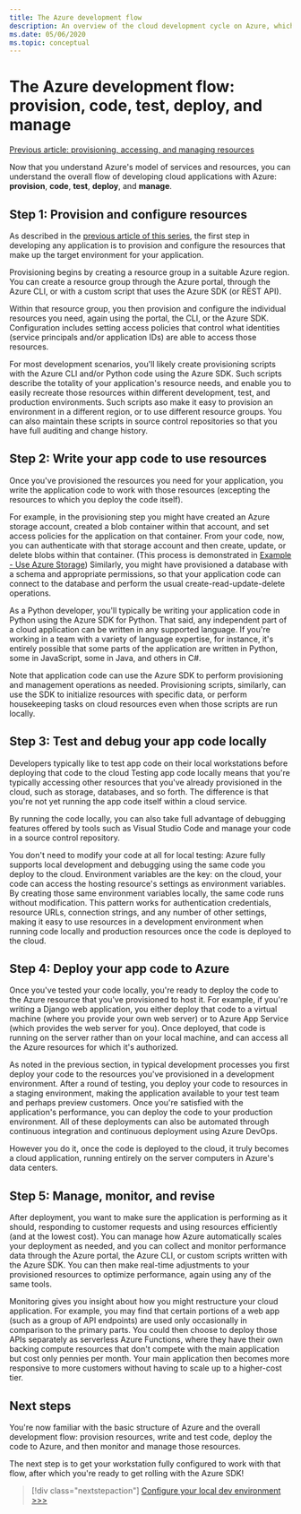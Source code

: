 ```yaml
---
title: The Azure development flow
description: An overview of the cloud development cycle on Azure, which involves provisioning, coding, testing, deployment, and management.
ms.date: 05/06/2020
ms.topic: conceptual
---
```


# The Azure development flow: provision, code, test, deploy, and manage

[Previous article: provisioning, accessing, and managing resources](cloud-development-provisioning.md)

Now that you understand Azure's model of services and resources, you can understand the overall flow of developing cloud applications with Azure: **provision**, **code**, **test**, **deploy**, and **manage**.

## Step 1: Provision and configure resources

As described in the [previous article of this series](cloud-development-provisioning.md), the first step in developing any application is to provision and configure the resources that make up the target environment for your application.

Provisioning begins by creating a resource group in a suitable Azure region. You can create a resource group through the Azure portal, through the Azure CLI, or with a custom script that uses the Azure SDK (or REST API).

Within that resource group, you then provision and configure the individual resources you need, again using the portal, the CLI, or the Azure SDK. Configuration includes setting access policies that control what identities (service principals and/or application IDs) are able to access those resources.

For most development scenarios, you'll likely create provisioning scripts with the Azure CLI and/or Python code using the Azure SDK. Such scripts describe the totality of your application's resource needs, and enable you to easily recreate those resources within different development, test, and production environments. Such scripts aso make it easy to provision an environment in a different region, or to use different resource groups. You can also maintain these scripts in source control repositories so that you have full auditing and change history.

## Step 2: Write your app code to use resources

Once you've provisioned the resources you need for your application, you write the application code to work with those resources (excepting the resources to which you deploy the code itself).

For example, in the provisioning step you might have created an Azure storage account, created a blob container within that account, and set access policies for the application on that container. From your code, now, you can authenticate with that storage account and then create, update, or delete blobs within that container. (This process is demonstrated in [Example - Use Azure Storage](azure-sdk-example-storage.md)) Similarly, you might have provisioned a database with a schema and appropriate permissions, so that your application code can connect to the database and perform the usual create-read-update-delete operations.

As a Python developer, you'll typically be writing your application code in Python using the Azure SDK for Python. That said, any independent part of a cloud application can be written in any supported language. If you're working in a team with a variety of language expertise, for instance, it's entirely possible that some parts of the application are written in Python, some in JavaScript, some in Java, and others in C#.

Note that application code can use the Azure SDK to perform provisioning and management operations as needed. Provisioning scripts, similarly, can use the SDK to initialize resources with specific data, or perform housekeeping tasks on cloud resources even when those scripts are run locally.

## Step 3: Test and debug your app code locally

Developers typically like to test app code on their local workstations before deploying that code to the cloud Testing app code locally means that you're typically accessing other resources that you've already provisioned in the cloud, such as storage, databases, and so forth. The difference is that you're not yet running the app code itself within a cloud service.

By running the code locally, you can also take full advantage of debugging features offered by tools such as Visual Studio Code and manage your code in a source control repository.

You don't need to modify your code at all for local testing: Azure fully supports local development and debugging using the same code you deploy to the cloud. Environment variables are the key: on the cloud, your code can access the hosting resource's settings as environment variables. By creating those same environment variables locally, the same code runs without modification. This pattern works for authentication credentials, resource URLs, connection strings, and any number of other settings, making it easy to use resources in a development environment when running code locally and production resources once the code is deployed to the cloud.

## Step 4: Deploy your app code to Azure

Once you've tested your code locally, you're ready to deploy the code to the Azure resource that you've provisioned to host it. For example, if you're writing a Django web application, you either deploy that code to a virtual machine (where you provide your own web server) or to Azure App Service (which provides the web server for you). Once deployed, that code is running on the server rather than on your local machine, and can access all the Azure resources for which it's authorized.

As noted in the previous section, in typical development processes you first deploy your code to the resources you've provisioned in a development environment. After a round of testing, you deploy your code to resources in a staging environment, making the application available to your test team and perhaps preview customers. Once you're satisfied with the application's performance, you can deploy the code to your production environment. All of these deployments can also be automated through continuous integration and continuous deployment using Azure DevOps.

However you do it, once the code is deployed to the cloud, it truly becomes a cloud application, running entirely on the server computers in Azure's data centers.

## Step 5: Manage, monitor, and revise

After deployment, you want to make sure the application is performing as it should, responding to customer requests and using resources efficiently (and at the lowest cost). You can manage how Azure automatically scales your deployment as needed, and you can collect and monitor performance data through the Azure portal, the Azure CLI, or custom scripts written with the Azure SDK. You can then make real-time adjustments to your provisioned resources to optimize performance, again using any of the same tools.

Monitoring gives you insight about how you might restructure your cloud application. For example, you may find that certain portions of a web app (such as a group of API endpoints) are used only occasionally in comparison to the primary parts. You could then choose to deploy those APIs separately as serverless Azure Functions, where they have their own backing compute resources that don't compete with the main application but cost only pennies per month. Your main application then becomes more responsive to more customers without having to scale up to a higher-cost tier.

## Next steps

You're now familiar with the basic structure of Azure and the overall development flow: provision resources, write and test code, deploy the code to Azure, and then monitor and manage those resources.

The next step is to get your workstation fully configured to work with that flow, after which you're ready to get rolling with the Azure SDK!

> [!div class="nextstepaction"]
> [Configure your local dev environment >>>](configure-local-development-environment.md)
